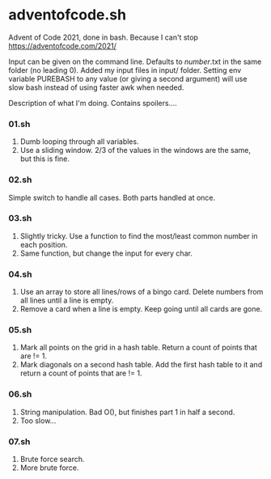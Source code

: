 # adventofcode.sh
Advent of Code 2021, done in bash. Because I can't stop
https://adventofcode.com/2021/

Input can be given on the command line.
Defaults to *number*.txt in the same folder (no leading 0).
Added my input files in input/ folder.
Setting env variable PUREBASH to any value (or giving a second argument) will use slow bash instead of using faster awk when needed.

Description of what I'm doing. Contains spoilers....

### 01.sh
 1. Dumb looping through all variables.
 2. Use a sliding window. 2/3 of the values in the windows are the same, but this is fine.

### 02.sh
 Simple switch to handle all cases. Both parts handled at once.

### 03.sh
 1. Slightly tricky. Use a function to find the most/least common number in each position.
 2. Same function, but change the input for every char.

### 04.sh
 1. Use an array to store all lines/rows of a bingo card. Delete numbers from all lines until a line is empty. 
 2. Remove a card when a line is empty. Keep going until all cards are gone.

### 05.sh
 1. Mark all points on the grid in a hash table. Return a count of points that are != 1.
 2. Mark diagonals on a second hash table. Add the first hash table to it and return a count of points that are != 1.

### 06.sh
 1. String manipulation. Bad O(), but finishes part 1 in half a second.
 2. Too slow...

### 07.sh
 1. Brute force search.
 2. More brute force.

